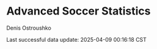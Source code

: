 # Advanced Soccer Statistics
Denis Ostroushko

<!-- gfm -->

Last successful data update: 2025-04-09 00:16:18 CST

